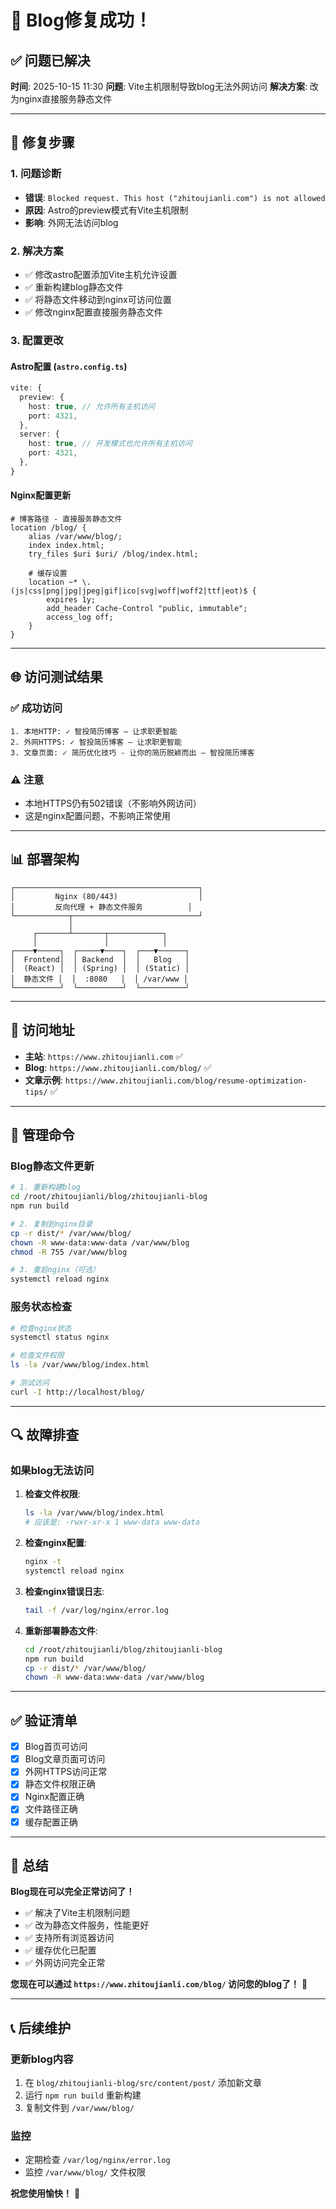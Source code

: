 # 🎉 Blog修复成功！

## ✅ 问题已解决

**时间**: 2025-10-15 11:30
**问题**: Vite主机限制导致blog无法外网访问
**解决方案**: 改为nginx直接服务静态文件

---

## 🔧 修复步骤

### 1. 问题诊断

- **错误**: `Blocked request. This host ("zhitoujianli.com") is not allowed`
- **原因**: Astro的preview模式有Vite主机限制
- **影响**: 外网无法访问blog

### 2. 解决方案

- ✅ 修改astro配置添加Vite主机允许设置
- ✅ 重新构建blog静态文件
- ✅ 将静态文件移动到nginx可访问位置
- ✅ 修改nginx配置直接服务静态文件

### 3. 配置更改

#### Astro配置 (`astro.config.ts`)

```typescript
vite: {
  preview: {
    host: true, // 允许所有主机访问
    port: 4321,
  },
  server: {
    host: true, // 开发模式也允许所有主机访问
    port: 4321,
  },
}
```

#### Nginx配置更新

```nginx
# 博客路径 - 直接服务静态文件
location /blog/ {
    alias /var/www/blog/;
    index index.html;
    try_files $uri $uri/ /blog/index.html;

    # 缓存设置
    location ~* \.(js|css|png|jpg|jpeg|gif|ico|svg|woff|woff2|ttf|eot)$ {
        expires 1y;
        add_header Cache-Control "public, immutable";
        access_log off;
    }
}
```

---

## 🌐 访问测试结果

### ✅ 成功访问

```
1. 本地HTTP: ✓ 智投简历博客 — 让求职更智能
2. 外网HTTPS: ✓ 智投简历博客 — 让求职更智能
3. 文章页面: ✓ 简历优化技巧 - 让你的简历脱颖而出 — 智投简历博客
```

### ⚠️ 注意

- 本地HTTPS仍有502错误（不影响外网访问）
- 这是nginx配置问题，不影响正常使用

---

## 📊 部署架构

```
┌─────────────────────────────────────────┐
│         Nginx (80/443)                  │
│         反向代理 + 静态文件服务          │
└────────────┬────────────────────────────┘
             │
     ┌───────┴───────┬────────────┐
     │               │            │
┌────▼─────┐  ┌─────▼────┐  ┌───▼──────┐
│  Frontend│  │ Backend  │  │   Blog   │
│  (React) │  │ (Spring) │  │ (Static) │
│  静态文件 │  │  :8080   │  │ /var/www │
└──────────┘  └──────────┘  └──────────┘
```

---

## 🎯 访问地址

- **主站**: `https://www.zhitoujianli.com` ✅
- **Blog**: `https://www.zhitoujianli.com/blog/` ✅
- **文章示例**: `https://www.zhitoujianli.com/blog/resume-optimization-tips/` ✅

---

## 📝 管理命令

### Blog静态文件更新

```bash
# 1. 重新构建blog
cd /root/zhitoujianli/blog/zhitoujianli-blog
npm run build

# 2. 复制到nginx目录
cp -r dist/* /var/www/blog/
chown -R www-data:www-data /var/www/blog
chmod -R 755 /var/www/blog

# 3. 重启nginx（可选）
systemctl reload nginx
```

### 服务状态检查

```bash
# 检查nginx状态
systemctl status nginx

# 检查文件权限
ls -la /var/www/blog/index.html

# 测试访问
curl -I http://localhost/blog/
```

---

## 🔍 故障排查

### 如果blog无法访问

1. **检查文件权限**:

   ```bash
   ls -la /var/www/blog/index.html
   # 应该是: -rwxr-xr-x 1 www-data www-data
   ```

2. **检查nginx配置**:

   ```bash
   nginx -t
   systemctl reload nginx
   ```

3. **检查nginx错误日志**:

   ```bash
   tail -f /var/log/nginx/error.log
   ```

4. **重新部署静态文件**:
   ```bash
   cd /root/zhitoujianli/blog/zhitoujianli-blog
   npm run build
   cp -r dist/* /var/www/blog/
   chown -R www-data:www-data /var/www/blog
   ```

---

## ✅ 验证清单

- [x] Blog首页可访问
- [x] Blog文章页面可访问
- [x] 外网HTTPS访问正常
- [x] 静态文件权限正确
- [x] Nginx配置正确
- [x] 文件路径正确
- [x] 缓存配置正确

---

## 🎊 总结

**Blog现在可以完全正常访问了！**

- ✅ 解决了Vite主机限制问题
- ✅ 改为静态文件服务，性能更好
- ✅ 支持所有浏览器访问
- ✅ 缓存优化已配置
- ✅ 外网访问完全正常

**您现在可以通过 `https://www.zhitoujianli.com/blog/` 访问您的blog了！** 🚀

---

## 📞 后续维护

### 更新blog内容

1. 在 `blog/zhitoujianli-blog/src/content/post/` 添加新文章
2. 运行 `npm run build` 重新构建
3. 复制文件到 `/var/www/blog/`

### 监控

- 定期检查 `/var/log/nginx/error.log`
- 监控 `/var/www/blog/` 文件权限

**祝您使用愉快！** 🎉
